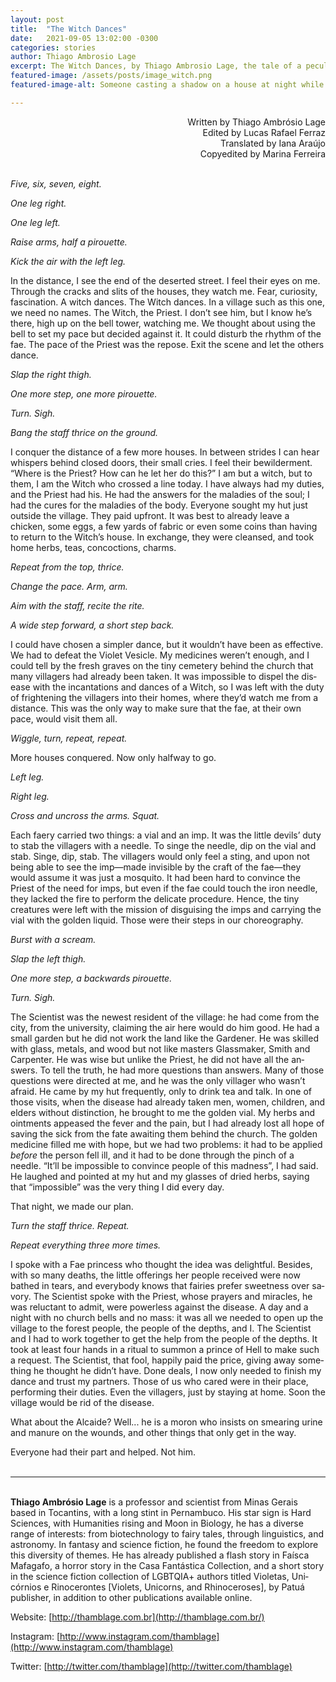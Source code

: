 ```yaml
---
layout: post
title:  "The Witch Dances"
date:   2021-09-05 13:02:00 -0300
categories: stories
author: Thiago Ambrosio Lage
excerpt: The Witch Dances, by Thiago Ambrosio Lage, the tale of a peculiar collaboration for dire times
featured-image: /assets/posts/image_witch.png
featured-image-alt: Someone casting a shadow on a house at night while someone peeks at the window, from the inside

---
```


<div style="text-align: right">Written by Thiago Ambrósio Lage<br/>
Edited by Lucas Rafael Ferraz<br/>
Translated by Iana Araújo<br/>
Copyedited by Marina Ferreira</div>
<br/>

_Five, six, seven, eight._

_One leg right._

_One leg left._

_Raise arms, half a pi­rou­ette._

_Kick the air with the left leg._

In the dis­tance, I see the end of the deser­ted street. I feel their eyes on me. Through the cracks and slits of the houses, they watch me. Fear, curi­os­ity, fas­cin­a­tion. A witch dances. The Witch dances. In a vil­lage such as this one, we need no names. The Witch, the Priest. I don’t see him, but I know he’s there, high up on the bell tower, watch­ing me. We thought about us­ing the bell to set my pace but de­cided against it. It could dis­turb the rhythm of the fae. The pace of the Priest was the re­pose. Exit the scene and let the oth­ers dance.

_Slap the right thigh._

_One more step, one more pi­rou­ette._

_Turn. Sigh._

_Bang the staff thrice on the ground._

I con­quer the dis­tance of a few more houses. In between strides I can hear whis­pers be­hind closed doors, their small cries. I feel their be­wil­der­ment. “Where is the Priest? How can he let her do this?” I am but a witch, but to them, I am the Witch who crossed a line today. I have al­ways had my du­ties, and the Priest had his. He had the an­swers for the mal­ad­ies of the soul; I had the cures for the mal­ad­ies of the body. Every­one sought my hut just out­side the vil­lage. They paid up­front. It was best to already leave a chicken, some eggs, a few yards of fab­ric or even some coins than hav­ing to re­turn to the Witch’s house. In ex­change, they were cleansed, and took home herbs, teas, con­coc­tions, charms.

_Re­peat from the top, thrice._

_Change the pace. Arm, arm._

_Aim with the staff, re­cite the rite._

_A wide step for­ward, a short step back._

I could have chosen a sim­pler dance, but it wouldn’t have been as ef­fect­ive. We had to de­feat the Vi­olet Ves­icle. My medi­cines weren’t enough, and I could tell by the fresh graves on the tiny cemetery be­hind the church that many vil­la­gers had already been taken. It was im­possible to dis­pel the dis­ease with the in­cant­a­tions and dances of a Witch, so I was left with the duty of fright­en­ing the vil­la­gers into their homes, where they’d watch me from a dis­tance. This was the only way to make sure that the fae, at their own pace, would visit them all.

_Wiggle, turn, re­peat, re­peat._

More houses conquered. Now only halfway to go.

_Left leg._

_Right leg._

_Cross and un­cross the arms. Squat._

Each faery car­ried two things: a vial and an imp. It was the little dev­ils’ duty to stab the vil­la­gers with a needle. To singe the needle, dip on the vial and stab. Singe, dip, stab. The vil­la­gers would only feel a sting, and upon not be­ing able to see the imp—made in­vis­ible by the craft of the fae—they would as­sume it was just a mos­quito. It had been hard to con­vince the Priest of the need for imps, but even if the fae could touch the iron needle, they lacked the fire to per­form the del­ic­ate pro­ced­ure. Hence, the tiny creatures were left with the mis­sion of dis­guising the imps and car­ry­ing the vial with the golden li­quid. Those were their steps in our cho­reo­graphy.

_Burst with a scream._

_Slap the left thigh._

_One more step, a back­wards pi­rou­ette._

_Turn. Sigh._

The Sci­ent­ist was the new­est res­id­ent of the vil­lage: he had come from the city, from the uni­ver­sity, claim­ing the air here would do him good. He had a small garden but he did not work the land like the Gardener. He was skilled with glass, metals, and wood but not like mas­ters Glass­maker, Smith and Car­penter. He was wise but un­like the Priest, he did not have all the an­swers. To tell the truth, he had more ques­tions than an­swers. Many of those ques­tions were dir­ec­ted at me, and he was the only vil­la­ger who wasn’t afraid. He came by my hut fre­quently, only to drink tea and talk. In one of those vis­its, when the dis­ease had already taken men, wo­men, chil­dren, and eld­ers without dis­tinc­tion, he brought to me the golden vial. My herbs and oint­ments ap­peased the fever and the pain, but I had already lost all hope of sav­ing the sick from the fate await­ing them be­hind the church. The golden medi­cine filled me with hope, but we had two prob­lems: it had to be ap­plied _be­fore_ the per­son fell ill, and it had to be done through the pinch of a needle. “It’ll be im­possible to con­vince people of this mad­ness”, I had said. He laughed and poin­ted at my hut and my glasses of dried herbs, say­ing that “im­possible” was the very thing I did every day.

That night, we made our plan.

_Turn the staff thrice. Re­peat._

_Re­peat everything three more times._

I spoke with a Fae prin­cess who thought the idea was de­light­ful. Be­sides, with so many deaths, the little of­fer­ings her people re­ceived were now bathed in tears, and every­body knows that fair­ies prefer sweet­ness over sa­vory. The Sci­ent­ist spoke with the Priest, whose pray­ers and mir­acles, he was re­luct­ant to ad­mit, were power­less against the dis­ease. A day and a night with no church bells and no mass: it was all we needed to open up the vil­lage to the forest people, the people of the depths, and I. The Sci­ent­ist and I had to work to­gether to get the help from the people of the depths. It took at least four hands in a ritual to sum­mon a prince of Hell to make such a re­quest. The Sci­ent­ist, that fool, hap­pily paid the price, giv­ing away some­thing he thought he didn’t have. Done deals, I now only needed to fin­ish my dance and trust my part­ners. Those of us who cared were in their place, per­form­ing their du­ties. Even the vil­la­gers, just by stay­ing at home. Soon the vil­lage would be rid of the dis­ease.

What about the Al­caide? Well... he is a moron who in­sists on smear­ing ur­ine and ma­nure on the wounds, and other things that only get in the way.

Every­one had their part and helped. Not him.  
<br/>

***

<br/>**Thi­ago Am­brósio Lage** is a pro­fessor and sci­ent­ist from Mi­nas Gerais based in Tocantins, with a long stint in Per­n­am­buco. His star sign is Hard Sci­ences, with Hu­man­it­ies rising and Moon in Bio­logy, he has a di­verse range of in­terests: from bi­o­tech­no­logy to fairy tales, through lin­guist­ics, and as­tro­nomy. In fantasy and sci­ence fic­tion, he found the free­dom to ex­plore this di­versity of themes. He has already pub­lished a flash story in Faísca Maf­agafo, a hor­ror story in the Casa Fantástica Col­lec­tion, and a short story in the sci­ence fic­tion col­lec­tion of LGB­TQIA+ au­thors titled Vi­ol­etas, Uni­córnios e Rino­cerontes [Vi­ol­ets, Uni­corns, and Rhino­cer­oses], by Patuá pub­lisher, in ad­di­tion to other pub­lic­a­tions avail­able on­line.

Web­site: [http://thamblage.com.br](http://thamblage.com.br/)

In­s­tagram: [http://www.instagram.com/thamblage](http://www.instagram.com/thamblage)

Twit­ter: [http://twitter.com/thamblage](http://twitter.com/thamblage)